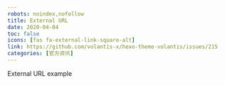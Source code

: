 ```yaml
---
robots: noindex,nofollow
title: External URL
date: 2020-04-04
toc: false
icons: [fas fa-external-link-square-alt]
link: https://github.com/volantis-x/hexo-theme-volantis/issues/215
categories: [官方资讯]
---
```


External URL example

<!-- more -->
